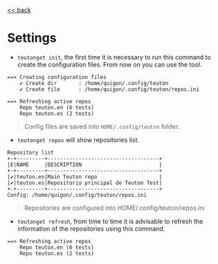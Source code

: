 [<< back](../README.md)

# Settings

* `teutonget init`, the first time it is necessary to run this command to create the configuration files. From now on you can use the tool.

```
==> Creating configuration files
    ✔ Create dir       : /home/quigon/.config/teuton
    ✔ Create file      : /home/quigon/.config/teuton/repos.ini

==> Refreshing active repos
    Repo teuton.en (6 tests)
    Repo teuton.es (2 tests)
```

> Config files are saved into `HOME/.config/teuton` folder.

* `teutonget repos` will show repositories list.

```
Repository list
+-+---------+------------------------------------+
|E|NAME     |DESCRIPTION                         |
+-+---------+------------------------------------+
|✔|teuton.en|Main Teuton repo                    |
|✔|teuton.es|Repositorio principal de Teuton Test|
+-+---------+------------------------------------+
Config: /home/quigon/.config/teuton/repos.ini
```

> Repositories are configured into HOME/.config/teuton/repos.ini

* `teutonget refresh`, from time to time it is advisable to refresh the information of the repositories using this command.

```
==> Refreshing active repos
    Repo teuton.en (6 tests)
    Repo teuton.es (2 tests)
```
